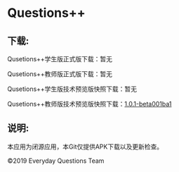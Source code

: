 <h1>Questions++</h1>

<h2>下载:</h2>

Qusetions++学生版正式版下载：暂无

Qusetions++教师版正式版下载：暂无

Qusetions++学生版技术预览版快照下载：暂无

Qusetions++教师版技术预览版快照下载：<a href="https://github.com/UtopiaXC/QuestionsPlusPlus/blob/master/app-release.apk?raw=true">1.0.1-beta001ba1</a>

<h2>说明:</h2>

本应用为闭源应用，本Git仅提供APK下载以及更新检查。


©2019 Everyday Questions Team
